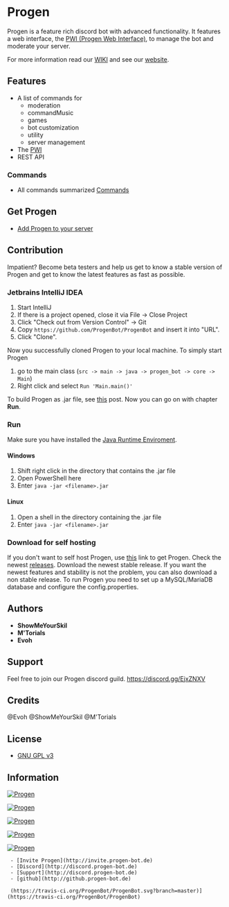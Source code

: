 # Progen

Progen is a feature rich discord bot with advanced functionality.
It features a web interface, the [PWI (Progen Web Interface)](https://github.com/ProgenBot/Webinterface), to manage the bot and moderate your server.

For more information read our [WIKI](https://github.com/ProgenBot/ProgenBot/wiki) and see our [website](https://progen-bot.de).

## Features

* A list of commands for
    * moderation
    * commandMusic
    * games
    * bot customization
    * utility
    * server management
* The [PWI](https://github.com/ProgenBot/Webinterface)
* REST API

### Commands

* All commands summarized [Commands]("http://progen-bot.de/commands")

## Get Progen

* [Add Progen to your server](https://discordbots.org/bot/495293590503817237)

## Contribution

Impatient? Become beta testers and help us get to know a stable version of Progen and get 
to know the latest features as fast as possible.

### Jetbrains IntelliJ IDEA

1. Start IntelliJ
2. If there is a project opened, close it via File -> Close Project
3. Click "Check out from Version Control" -> Git
4. Copy ```https://github.com/ProgenBot/ProgenBot``` and insert it into "URL".
5. Click "Clone".

Now you successfully cloned Progen to your local machine.
To simply start Progen

1. go to the main class (```src -> main -> java -> progen_bot -> core -> Main```)
2. Right click and select ```Run 'Main.main()'```

To build Progen as .jar file, see [this](https://blog.jetbrains.com/idea/2010/08/quickly-create-jar-artifact/) post. Now you can go on with chapter __Run__.

### Run

Make sure you have installed the [Java Runtime Enviroment](https://java.com/de/download/).

#### Windows

1. Shift right click in the directory that contains the .jar file
2. Open PowerShell here
3. Enter ```java -jar <filename>.jar```

#### Linux

1. Open a shell in the directory containing the .jar file
2. Enter ```java -jar <filename>.jar```

### Download for self hosting

If you don't want to self host Progen, use [this](https://discordbots.org/bot/495293590503817237) link to get Progen.
Check the newest [releases](https://github.com/ProgenBot/ProgenBot/releases). Download the newest stable release.
If you want the newest features and stability is not the problem, you can also download a non stable release.
To run Progen you need to set up a MySQL/MariaDB database and configure the config.properties.

## Authors
* __ShowMeYourSkil__
* __M'Torials__
* __Evoh__

## Support

Feel free to join our Progen discord guild.
https://discord.gg/EjxZNXV

## Credits
@Evoh
@ShowMeYourSkil
@M'Torials

## License
* [GNU GPL v3](http://www.gnu.org/licenses/gpl-3.0.en.html)

## Information

 <a href="https://discordbots.org/bot/495293590503817237" >
  <img src="https://discordbots.org/api/widget/status/495293590503817237.svg?noavatar=true" alt="Progen" />
</a>
<p></p>
<a href="https://discordbots.org/bot/495293590503817237" >
  <img src="https://discordbots.org/api/widget/servers/495293590503817237.svg?noavatar=true" alt="Progen" />
</a>
<p></p>
<a href="https://discordbots.org/bot/495293590503817237" >
  <img src="https://discordbots.org/api/widget/upvotes/495293590503817237.svg?noavatar=true" alt="Progen" />
</a>
<p></p>
<a href="https://discordbots.org/bot/495293590503817237" >
  <img src="https://discordbots.org/api/widget/lib/495293590503817237.svg?noavatar=true" alt="Progen" />
</a>
<p></p>
<a href="https://discordbots.org/bot/495293590503817237" >
  <img src="https://discordbots.org/api/widget/lib/495293590503817237.svg?noavatar=true" alt="Progen" />
</a>

     - [Invite Progen](http://invite.progen-bot.de)
     - [Discord](http://discord.progen-bot.de)
     - [Support](http://discord.progen-bot.de)
     - [github](http://github.progen-bot.de)
     
     (https://travis-ci.org/ProgenBot/ProgenBot.svg?branch=master)](https://travis-ci.org/ProgenBot/ProgenBot)
  
